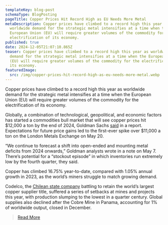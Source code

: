 ```yaml
---
templateKey: blog-post
schemaType: BlogPosting
pageTitle: Copper Prices Hit Record High as EU Needs More Metal
metaDescription: Copper prices have climbed to a record high this year as
  worldwide demand for the strategic metal intensifies at a time when the
  European Union (EU) will require greater volumes of the commodity for the
  electrification of its economy.
published: true
date: 2024-12-05T21:07:10.865Z
teaser: Copper prices have climbed to a record high this year as worldwide
  demand for the strategic metal intensifies at a time when the European Union
  (EU) will require greater volumes of the commodity for the electrification of
  its economy.
featuredImage:
  src: /img/copper-prices-hit-record-high-as-eu-needs-more-metal.webp
---
```

Copper prices have climbed to a record high this year as worldwide demand for the strategic metal intensifies at a time when the European Union (EU) will require greater volumes of the commodity for the electrification of its economy.

Globally, a combination of technological, geopolitical, and economic factors has started a commodities bull market that will see copper prices hit $12,000 a ton by the end of 2024, Goldman Sachs [said](https://www.marketwatch.com/story/ai-and-geopolitics-to-see-copper-prices-hit-record-highs-goldman-sachs-says-904d8f11) in a report. Expectations for future price gains led to the first-ever spike over $11,000 a ton on the London Metals Exchange on May 20.

“We continue to forecast a shift into open-ended and mounting metal deficits from 2024 onwards,” Goldman analysts wrote in a note on May 7. There’s potential for a “stockout episode” in which inventories run extremely low by the fourth quarter, they said.

Copper has climbed 16.75% year-to-date, compared with 1.05% annual growth in 2023, as the world’s miners struggle to match growing demand.

Codelco, the [Chilean state company](https://www.bloomberg.com/news/articles/2024-04-18/codelco-copper-output-affected-by-fatal-accident-chile-minister-says) battling to retain the world’s largest copper supplier title, suffered a series of setbacks at mines and projects this year, with production slumping to the lowest in a quarter century. Global supplies also declined after the Cobre Mine in Panama, accounting for 1% of worldwide output, closed in December.

> [R﻿ead More](https://europeancapitalinsights.substack.com/p/copper-prices-hit-record-high-as)